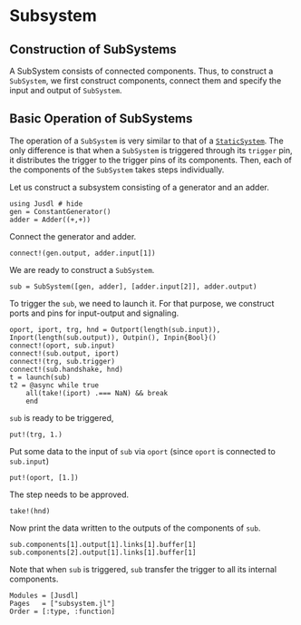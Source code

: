 # Subsystem

## Construction of SubSystems
A SubSystem consists of connected components. Thus, to construct a `SubSystem`, we first construct components, connect them and specify the input and output of `SubSystem`.


## Basic Operation of SubSystems

The operation of a `SubSystem` is very similar to that of a [`StaticSystem`](@ref). The only difference is that when a `SubSystem` is triggered through its `trigger` pin, it distributes the trigger to the trigger pins of its components. Then, each of the components of the `SubSystem` takes steps individually.

Let us construct a subsystem consisting of a generator and an adder. 
```@repl subsystem_ex
using Jusdl # hide 
gen = ConstantGenerator()
adder = Adder((+,+))
```
Connect the generator and adder.
```@repl subsystem_ex 
connect!(gen.output, adder.input[1])
```
We are ready to construct a `SubSystem`.
```@repl subsystem_ex
sub = SubSystem([gen, adder], [adder.input[2]], adder.output)
```
To trigger the `sub`, we need to launch it. For that purpose, we construct ports and pins for input-output and signaling.
```@repl subsystem_ex
oport, iport, trg, hnd = Outport(length(sub.input)), Inport(length(sub.output)), Outpin(), Inpin{Bool}()
connect!(oport, sub.input)
connect!(sub.output, iport)
connect!(trg, sub.trigger)
connect!(sub.handshake, hnd)
t = launch(sub)
t2 = @async while true 
    all(take!(iport) .=== NaN) && break 
    end
```
`sub` is ready to be triggered,
```@repl subsystem_ex
put!(trg, 1.)
```
Put some data to the input of `sub` via `oport` (since `oport` is connected to `sub.input`)
```@repl subsystem_ex 
put!(oport, [1.])
```
The step needs to be approved.
```@repl subsystem_ex
take!(hnd)
```
Now print the data written to the outputs of the components of `sub`.
```@repl subsystem_ex 
sub.components[1].output[1].links[1].buffer[1]
sub.components[2].output[1].links[1].buffer[1]
```
Note that when `sub` is triggered, `sub` transfer the trigger to all its internal components.

```@autodocs
Modules = [Jusdl]
Pages   = ["subsystem.jl"]
Order = [:type, :function]
```